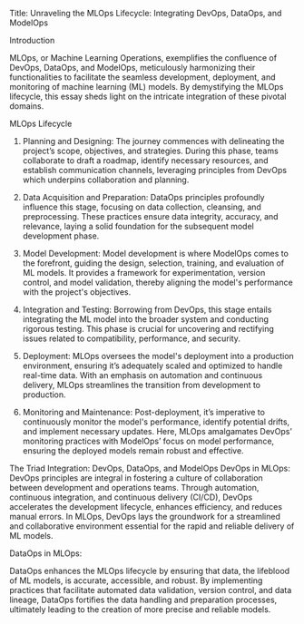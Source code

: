 Title:
Unraveling the MLOps Lifecycle: Integrating DevOps, DataOps, and ModelOps


Introduction

MLOps, or Machine Learning Operations, exemplifies the confluence of DevOps, DataOps, and ModelOps, 
meticulously harmonizing their functionalities to facilitate the seamless development, deployment, 
and monitoring of machine learning (ML) models. By demystifying the MLOps lifecycle, this essay sheds 
light on the intricate integration of these pivotal domains.

MLOps Lifecycle

1. Planning and Designing:
The journey commences with delineating the project’s scope, objectives, and strategies. During this phase, 
teams collaborate to draft a roadmap, identify necessary resources, and establish communication channels, 
leveraging principles from DevOps which underpins collaboration and planning.

2. Data Acquisition and Preparation:
DataOps principles profoundly influence this stage, focusing on data collection, cleansing, and preprocessing.
 These practices ensure data integrity, accuracy, and relevance, laying a solid foundation for the subsequent 
model development phase.

3. Model Development:
Model development is where ModelOps comes to the forefront, guiding the design, selection, training, and 
evaluation of ML models. It provides a framework for experimentation, version control, and model validation, 
thereby aligning the model's performance with the project's objectives.

4. Integration and Testing:
Borrowing from DevOps, this stage entails integrating the ML model into the broader system and conducting 
rigorous testing. This phase is crucial for uncovering and rectifying issues related to compatibility, 
performance, and security.

5. Deployment:
MLOps oversees the model's deployment into a production environment, ensuring it’s adequately scaled and 
optimized to handle real-time data. With an emphasis on automation and continuous delivery, MLOps streamlines 
the transition from development to production.

6. Monitoring and Maintenance:
Post-deployment, it’s imperative to continuously monitor the model's performance, identify potential drifts,
 and implement necessary updates. Here, MLOps amalgamates DevOps’ monitoring practices with ModelOps’ focus 
on model performance, ensuring the deployed models remain robust and effective.

The Triad Integration: DevOps, DataOps, and ModelOps
DevOps in MLOps:
DevOps principles are integral in fostering a culture of collaboration between development and operations teams.
 Through automation, continuous integration, and continuous delivery (CI/CD), DevOps accelerates the development 
lifecycle, enhances efficiency, and reduces manual errors. In MLOps, DevOps lays the groundwork for a streamlined 
and collaborative environment essential for the rapid and reliable delivery of ML models.

DataOps in MLOps:

DataOps enhances the MLOps lifecycle by ensuring that data, the lifeblood of ML models, is accurate, accessible, 
and robust. By implementing practices that facilitate automated data validation, version control, and data lineage, 
DataOps fortifies the data handling and preparation processes, ultimately leading to the creation of more precise and 
reliable models.